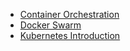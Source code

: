 * [Container Orchestration](/Docker-advance-introduction/Container_orchestration.md)
* [Docker Swarm](/Docker-advance-introduction/Docker_swarm.md)
* [Kubernetes Introduction](/Docker-advance-introduction/Kubernetes_Introduction.md)